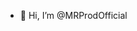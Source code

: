 - 👋 Hi, I’m @MRProdOfficial
<!---
MRProdOfficial/MRProdOfficial is a ✨ special ✨ repository because its `README.md` (this file) appears on your GitHub profile.
You can click the Preview link to take a look at your changes.
--->

